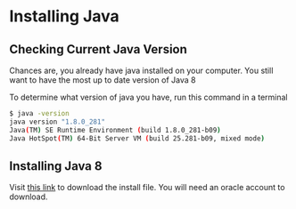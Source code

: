 # Installing Java

## Checking Current Java Version

Chances are, you already have java installed on your computer. You still want to have the most up to date version of Java 8

To determine what version of java you have, run this command in a terminal 

```bash
$ java -version
java version "1.8.0_281"
Java(TM) SE Runtime Environment (build 1.8.0_281-b09)
Java HotSpot(TM) 64-Bit Server VM (build 25.281-b09, mixed mode)
```

## Installing Java 8

Visit [this link](https://www.oracle.com/java/technologies/javase/javase-jdk8-downloads.html) to download the install file. You will need an oracle account to download.
